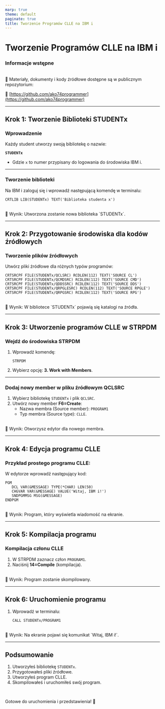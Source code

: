 ```yaml
---
marp: true
theme: default
paginate: true
title: Tworzenie Programów CLLE na IBM i
---
```


# Tworzenie Programów CLLE na IBM i

### Informacje wstępne
  
<br />
📁 Materiały, dokumenty i kody źródłowe dostępne są w publicznym repozytorium:

🔗 [https://github.com/ako74programmer](https://github.com/ako74programmer)

---

## Krok 1: Tworzenie Biblioteki STUDENTx

### Wprowadzenie

Każdy student utworzy swoją bibliotekę o nazwie:

**`STUDENTx`**

- Gdzie `x` to numer przypisany do logowania do środowiska IBM i.

---

### Tworzenie biblioteki

Na IBM i zaloguj się i wprowadź następującą komendę w terminalu:

```plaintext
CRTLIB LIB(STUDENTx) TEXT('Biblioteka studenta x')
```
<br />
🎯 Wynik: Utworzona zostanie nowa biblioteka `STUDENTx`.

---

## Krok 2: Przygotowanie środowiska dla kodów źródłowych

### Tworzenie plików źródłowych

Utwórz pliki źródłowe dla różnych typów programów:

```plaintext
CRTSRCPF FILE(STUDENTx/QCLSRC) RCDLEN(112) TEXT('SOURCE CL')
CRTSRCPF FILE(STUDENTx/QCMDSRC) RCDLEN(112) TEXT('SOURCE CMD')
CRTSRCPF FILE(STUDENTx/QDDSSRC) RCDLEN(112) TEXT('SOURCE DDS')
CRTSRCPF FILE(STUDENTx/QRPGLESRC) RCDLEN(112) TEXT('SOURCE RPGLE')
CRTSRCPF FILE(STUDENTx/QRPGSRC) RCDLEN(112) TEXT('SOURCE RPG')
```
<br />
🎯 Wynik: W bibliotece `STUDENTx` pojawią się katalogi na źródła.

---

## Krok 3: Utworzenie programów CLLE w STRPDM

### Wejdź do środowiska STRPDM

1. Wprowadź komendę:
   ```plaintext
   STRPDM
   ```

2. Wybierz opcję: **3. Work with Members**.

---

### Dodaj nowy member w pliku źródłowym QCLSRC

1. Wybierz bibliotekę `STUDENTx` i plik `QCLSRC`.
2. Utwórz nowy member **F6=Create**:
   - Nazwa membra (Source member): `PROGRAM1`
   - Typ membra (Source type): `CLLE`.    

<br />
🎯 Wynik: Otworzysz edytor dla nowego membra.

---

## Krok 4: Edycja programu CLLE

### Przykład prostego programu CLLE:

W edytorze wprowadź następujący kod:

```plaintext
PGM
   DCL VAR(&MESSAGE) TYPE(*CHAR) LEN(50)
   CHGVAR VAR(&MESSAGE) VALUE('Witaj, IBM i!')
   SNDPGMMSG MSG(&MESSAGE)
ENDPGM
```
<br />
🎯 Wynik: Program, który wyświetla wiadomość na ekranie.

---

## Krok 5: Kompilacja programu

### Kompilacja członu CLLE

1. W STRPDM zaznacz człon `PROGRAM1`.
2. Naciśnij **14=Compile** (kompilacja).


<br />
🎯 Wynik: Program zostanie skompilowany.

---

## Krok 6: Uruchomienie programu

1. Wprowadź w terminalu:

   ```plaintext
   CALL STUDENTx/PROGRAM1
   ```
<br />
🎯 Wynik: Na ekranie pojawi się komunikat `Witaj, IBM i!`.

---

## Podsumowanie

1. Utworzyłeś bibliotekę `STUDENTx`.
2. Przygotowałeś pliki źródłowe.
3. Utworzyłeś program CLLE.
4. Skompilowałeś i uruchomiłeś swój program.

<br />
  
Gotowe do uruchomienia i przedstawienia! 🎉
